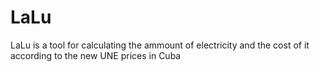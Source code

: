 # LaLu
 
LaLu is a tool for calculating the ammount of electricity and the cost of it according to the new UNE prices in Cuba
